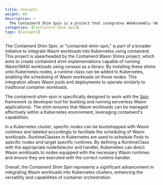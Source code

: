 ```yaml
---
title: Concepts
weight: 60
description: >
  The Containerd Shim Spin is a project that integrates WebAssembly (Wasm) and WASI workloads into Kubernetes, allowing these workloads to be managed and run as regular container workloads through the implementation of specialized containerd shims.
categories: [Containerd Shim Spin]
tags: [Concepts]
---
```


The Containerd Shim Spin, or "contained-shim-spin," is part of a broader initiative to integrate Wasm workloads into Kubernetes using containerd. This project is spearheaded by the Containerd Wasm Shims project, which aims to create containerd shim implementations capable of running Wasm/WASI workloads using runwasi as a library. By installing these shims onto Kubernetes nodes, a runtime class can be added to Kubernetes, enabling the scheduling of Wasm workloads on those nodes. This integration allows Wasm pods and deployments to operate similarly to traditional container workloads.

The containerd-shim-spin is specifically designed to work with the [Spin](https://www.fermyon.com/spin) framework (a developer tool for building and running serverless Wasm applications). The shim ensures that Wasm workloads can be managed effectively within a Kubernetes environment, leveraging containerd's capabilities.

In a Kubernetes cluster, specific nodes can be bootstrapped with Wasm runtimes and labeled accordingly to facilitate the scheduling of Wasm workloads. RuntimeClasses in Kubernetes are used to schedule Pods to specific nodes and target specific runtimes. By defining a RuntimeClass with the appropriate nodeSelector and handler, Kubernetes can direct Wasm workloads to nodes equipped with the necessary Wasm runtimes and ensure they are executed with the correct runtime handler.

Overall, the Containerd Shim Spin represents a significant advancement in integrating Wasm workloads into Kubernetes clusters, enhancing the versatility and capabilities of container orchestration.
